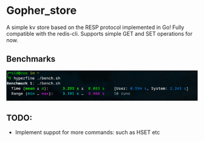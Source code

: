 # Gopher_store

A simple kv store based on the RESP protocol implemented in Go! Fully compatible with the redis-cli.
Supports simple GET and SET operations for now.

## Benchmarks
![Benchmark](./benchmarks/bench.png)

## TODO:
- Implement suppot for more commands: such as HSET etc
